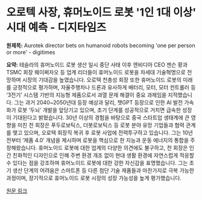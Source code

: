 # 오로텍 사장, 휴머노이드 로봇 '1인 1대 이상' 시대 예측 - 디지타임즈

**원제목:** Aurotek director bets on humanoid robots becoming 'one per person or more' - digitimes

**요약:** 테슬라의 휴머노이드 로봇 생산 일시 중단 사태 이후 엔비디아 CEO 젠슨 황과 TSMC 회장 웨이쩌자오 등 업계 리더들이 휴머노이드 로봇을 차세대 기술혁명으로 전망하며 시장의 기대감을 높였습니다. 오로텍 천총성 회장 또한 휴머노이드 로봇의 미래를 긍정적으로 평가하며, 자율주행차나 드론과 유사하게 배터리, 모터, 모터 컨트롤러 등 ‘3전기’ 시스템 기반의 지능형 제품으로서 과열 문제 해결이 중요 과제임을 지적했습니다.  그는 과거 2040~2050년대 등장 예상과 달리, 챗GPT 등장으로 인한 AI 발전 가속화가 로봇 ‘두뇌’ 개발을 앞당기고 있으며, 초기 단계를 성공적으로 거치면 급속한 성장이 기대된다고 밝혔습니다.  30년 이상의 경험을 바탕으로 중국 스타트업 생태계에 큰 영향을 미친 천 회장은  푸두로보틱스, 더봇로보틱스 등 로봇 분야 유망 기업들과 협력 관계를 맺고 있으며,  오로텍 회장직 복귀 후 로봇 사업에 전력투구하고 있습니다. 그는 10년 전부터 ‘제품 4.0’ 개념을 제시하며 로봇을 핵심으로 한 지능과 운동 에너지의 통합을 주창해왔습니다.  휴머노이드 로봇에 대한 업계의 다양한 의견에도 불구하고, 천 회장은 인간 친화적인 디자인으로 인해 주변 환경 개조 없이 현대 생활 환경에 자연스럽게 적응할 수 있다는 점을 강조하며 휴머노이드 로봇에 대한 강한 자신감을 표명했습니다.  그는 초기 생산 단계의 어려움은 스마트폰 등 다른 첨단 기술 제품들과 마찬가지로 극복 가능한 과정이며,  장기적으로 휴머노이드 로봇 시장의 성장 가능성을 높게 평가했습니다.

[원문 링크](https://www.digitimes.com/news/a20250721PD217/humanoid-robot-robotics-production-tesla.html)
